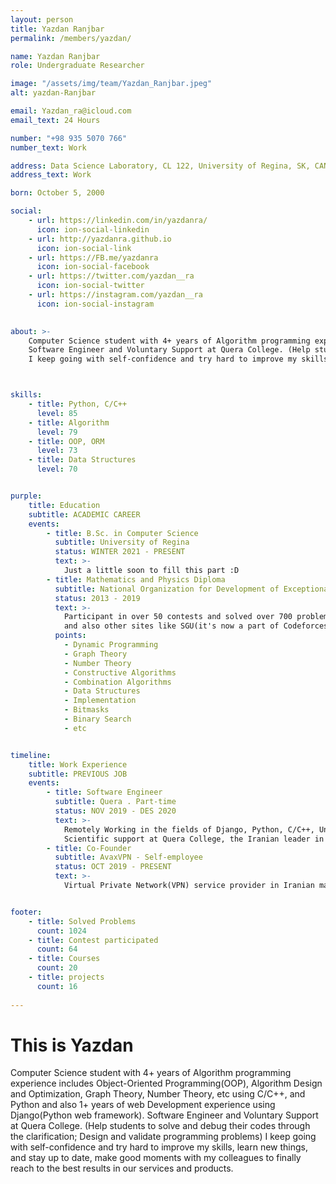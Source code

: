 ```yaml
---
layout: person
title: Yazdan Ranjbar
permalink: /members/yazdan/

name: Yazdan Ranjbar
role: Undergraduate Researcher

image: "/assets/img/team/Yazdan_Ranjbar.jpeg"
alt: yazdan-Ranjbar

email: Yazdan_ra@icloud.com
email_text: 24 Hours

number: "+98 935 5070 766"
number_text: Work

address: Data Science Laboratory, CL 122, University of Regina, SK, CANADA.
address_text: Work

born: October 5, 2000

social:
    - url: https://linkedin.com/in/yazdanra/
      icon: ion-social-linkedin
    - url: http://yazdanra.github.io
      icon: ion-social-link
    - url: https://FB.me/yazdanra
      icon: ion-social-facebook
    - url: https://twitter.com/yazdan__ra
      icon: ion-social-twitter
    - url: https://instagram.com/yazdan__ra
      icon: ion-social-instagram
    

about: >-
    Computer Science student with 4+ years of Algorithm programming experience includes Object-Oriented Programming(OOP), Algorithm Design and Optimization, Graph Theory, Number Theory, etc using C/C++, and Python and also 1+ years of web Development experience using Django(Python web framework).
    Software Engineer and Voluntary Support at Quera College. (Help students to solve and debug their codes through the clarification; Design and validate programming problems)
    I keep going with self-confidence and try hard to improve my skills, learn new things, and stay up to date, make good moments with my colleagues to finally reach to the best results in our services and products. 



skills:
    - title: Python, C/C++
      level: 85
    - title: Algorithm
      level: 79
    - title: OOP, ORM
      level: 73
    - title: Data Structures
      level: 70


purple:
    title: Education
    subtitle: ACADEMIC CAREER
    events:
        - title: B.Sc. in Computer Science
          subtitle: University of Regina 
          status: WINTER 2021 - PRESENT
          text: >-
            Just a little soon to fill this part :D
        - title: Mathematics and Physics Diploma
          subtitle: National Organization for Development of Exceptional Talents(NODET)
          status: 2013 - 2019
          text: >-
            Participant in over 50 contests and solved over 700 problems in codeforces.com with ID: Yazdan_ra
            and also other sites like SGU(it's now a part of Codeforces), Spoj, CEOI, Topcoder, Devskill, csacademy, etc.
          points:
            - Dynamic Programming
            - Graph Theory
            - Number Theory
            - Constructive Algorithms
            - Combination Algorithms
            - Data Structures
            - Implementation
            - Bitmasks
            - Binary Search
            - etc


timeline:
    title: Work Experience
    subtitle: PREVIOUS JOB
    events:
        - title: Software Engineer
          subtitle: Quera . Part-time
          status: NOV 2019 - DES 2020
          text: >- 
            Remotely Working in the fields of Django, Python, C/C++, Unit Test, and etc.
            Scientific support at Quera College, the Iranian leader in Task-Oriented and Interactive Online Education in Programming and Algorithmic Thinking. I help students to solve and debug their codes and design, make tests, and validate programming problems and programming contest ordinator.
        - title: Co-Founder
          subtitle: AvaxVPN - Self-employee
          status: OCT 2019 - PRESENT
          text: >- 
            Virtual Private Network(VPN) service provider in Iranian market.


footer:
    - title: Solved Problems
      count: 1024
    - title: Contest participated
      count: 64
    - title: Courses
      count: 20
    - title: projects
      count: 16
      
---
```


# This is Yazdan

Computer Science student with 4+ years of Algorithm programming experience includes Object-Oriented Programming(OOP), Algorithm Design and Optimization, Graph Theory, Number Theory, etc using C/C++, and Python and also 1+ years of web Development experience using Django(Python web framework).
Software Engineer and Voluntary Support at Quera College. (Help students to solve and debug their codes through the clarification; Design and validate programming problems)
I keep going with self-confidence and try hard to improve my skills, learn new things, and stay up to date, make good moments with my colleagues to finally reach to the best results in our services and products. 
